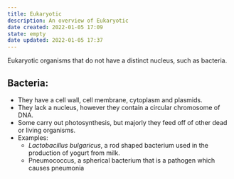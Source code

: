 ```yaml
---
title: Eukaryotic
description: An overview of Eukaryotic
date created: 2022-01-05 17:09
state: empty
date updated: 2022-01-05 17:37
---
```


Eukaryotic organisms that do not have a distinct nucleus, such as bacteria.

## Bacteria:

  - They have a cell wall, cell membrane, cytoplasm and plasmids.
  - They lack a nucleus, however they contain a circular chromosome of DNA.
  - Some carry out photosynthesis, but majorly they feed off of other dead or living organisms.
  - Examples:
    - _Lactobacillus bulgaricus_, a rod shaped bacterium used in the production of yogurt from milk.
    - Pneumococcus, a spherical bacterium that is a pathogen which causes pneumonia

